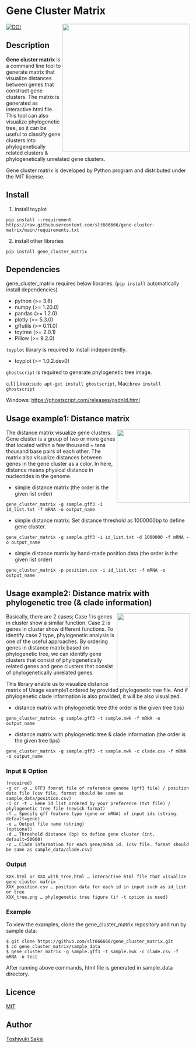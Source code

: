 # Gene Cluster Matrix

<p><img src="https://github.com/slt666666/gene_cluster_matrix/blob/main/image/sample_matrix.png?raw=true"　itemprop="image" width="350" align="right" />
<a href="https://zenodo.org/badge/latestdoi/524101848"><img src="https://zenodo.org/badge/524101848.svg" alt="DOI"></a>
<h2>Description</h2>
<strong>Gene cluster matrix</strong> is a command line tool to generate matrix that visualize distances between genes that construct gene clusters. The matrix is generated as interactive html file. This tool can also visualize phylogenetic tree, so it can be useful to classify gene clusters into phylogenetically related clusters & phylogenetically unrelated gene clusters.</p>

Gene cluster matrix is developed by Python program and distributed under the MIT license.

## Install

1. install toyplot

`pip install --requirement https://raw.githubusercontent.com/slt666666/gene-cluster-matrix/main/requirements.txt`

2. install other libraries

`pip install gene_cluster_matrix`

## Dependencies
gene_cluster_matrix requires below libraries. (`pip install` automatically install dependencies)
* python (>= 3.6)
* numpy (>= 1.20.0)
* pandas (>= 1.2.0)
* plotly (>= 5.3.0)
* gffutils (>= 0.11.0)
* toytree (>= 2.0.1)
* Pillow (>= 9.2.0)

`toyplot` library is required to install independently.
* toyplot (>= 1.0.2.dev0)

`ghostscript` is required to generate phylogenetic tree image.

c.f.) Linux:`sudo apt-get install ghostscript`, Mac:`brew install ghostscript`

Windows: https://ghostscript.com/releases/gsdnld.html

## Usage example1: Distance matrix

<p><img src="https://github.com/slt666666/gene_cluster_matrix/blob/main/image/sample_matrix.png?raw=true"　itemprop="image" width="200" align="right" />
The distance matrix visualize gene clusters. Gene cluster is a group of two or more genes that located within a few thousand ~ tens thousand base pairs of each other. The matrix also visualize distances between genes in the gene cluster as a color. In here, distance means physical distance in nucleotides in the genome.</p>

* simple distance matrix (the order is the given list order)

`gene_cluster_matrix -g sample.gff3 -i id_list.txt -f mRNA -o output_name`

* simple distance matrix. Set distance threshold as 1000000bp to define gene cluster.

`gene_cluster_matrix -g sample.gff3 -i id_list.txt -d 1000000 -f mRNA -o output_name`

* simple distance matrix by hand-made position data (the order is the given list order)

`gene_cluster_matrix -p position.csv -i id_list.txt -f mRNA -o output_name`

## Usage example2: Distance matrix with phylogenetic tree (& clade information)

<p><img src="https://github.com/slt666666/gene_cluster_matrix/blob/main/image/sample_matrix.png?raw=true"　itemprop="image" width="200" align="right" />
Basically, there are 2 cases; Case 1 is genes in cluster show a similar function. Case 2 is genes in cluster show different functions. To identify case 2 type, phylogenetic analysis is one of the useful approaches. By ordering genes in distance matrix based on phylogenetic tree, we can identify gene clusters that consist of phylogenetically related genes and gene clusters that consist of phylogenetically unrelated genes.

This library enable us to visualize distance matrix of Usage example1 ordered by provided phylogenetic tree file. And if phylogenetic clade information is also provided, it will be also visualized.</p>

* distance matrix with phylogenetic tree (the order is the given tree tips)

`gene_cluster_matrix -g sample.gff3 -t sample.nwk -f mRNA -o output_name`

* distance matrix with phylogenetic tree & clade information (the order is the given tree tips)

`gene_cluster_matrix -g sample.gff3 -t sample.nwk -c clade.csv -f mRNA -o output_name`

### Input & Option
```
(required)
-g or -p … GFF3 fomrat file of reference genome (gff3 file) / position data file (csv file, format should be same as sample_data/position.csv)
-i or -t … Gene id list ordered by your preference (txt file) / phylogenetic tree file (newick format)
-f … Specify gff feature type (gene or mRNA) of input ids (string. default=gene)
-o … Output file name (string)
(optional)
-d … Threshold distance (bp) to define gene cluster (int. default=50000)
-c … Clade information for each gene/mRNA id. (csv file. format should be same as sample_data/clade.csv)
```

### Output
```
XXX.html or XXX_with_tree.html … interactive html file that visualize gene cluster matrix
XXX_position.csv … position data for each id in input such as id_list or tree
XXX_tree.png … phylogenetic tree figure (if -t option is used)
```

### Example
To view the examples, clone the gene_cluster_matrix repository and run by sample data:

```
$ git clone https://github.com/slt666666/gene_cluster_matrix.git
$ cd gene_cluster_matrix/sample_data
$ gene_cluster_matrix -g sample.gff3 -t sample.nwk -c clade.csv -f mRNA -o test
```
After running above commands, html file is generated in sample_data directory.

## Licence

[MIT](https://github.com/slt666666/gene_cluster_matrix/blob/main/LICENSE)

## Author

[Toshiyuki Sakai](https://github.com/slt666666)